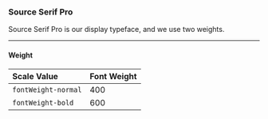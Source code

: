 ### Source Serif Pro

Source Serif Pro is our display typeface, and we use two weights.

***

#### Weight

Scale Value | Font Weight
:--- | :---
`fontWeight-normal` | 400
`fontWeight-bold` | 600
